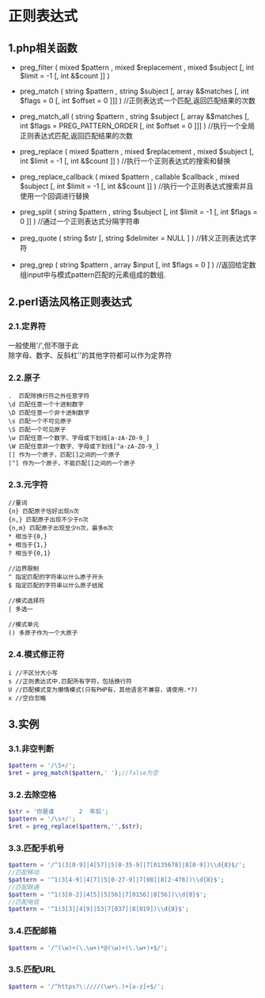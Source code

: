 # 正则表达式
## 1.php相关函数
- preg_filter ( mixed $pattern , mixed $replacement , mixed $subject [, int $limit = -1 [, int &$count ]] )

- preg_match ( string $pattern , string $subject [, array &$matches [, int $flags = 0 [, int $offset = 0 ]]] ) //正则表达式一个匹配,返回匹配结果的次数

- preg_match_all ( string $pattern , string $subject [, array &$matches [, int $flags = PREG_PATTERN_ORDER [, int $offset = 0 ]]] ) //执行一个全局正则表达式匹配,返回匹配结果的次数

- preg_replace ( mixed $pattern , mixed $replacement , mixed $subject [, int $limit = -1 [, int &$count ]] ) //执行一个正则表达式的搜索和替换

- preg_replace_callback ( mixed $pattern , callable $callback , mixed $subject [, int $limit = -1 [, int &$count ]] ) //执行一个正则表达式搜索并且使用一个回调进行替换

- preg_split ( string $pattern , string $subject [, int $limit = -1 [, int $flags = 0 ]] ) //通过一个正则表达式分隔字符串

- preg_quote ( string $str [, string $delimiter = NULL ] ) //转义正则表达式字符

- preg_grep ( string $pattern , array $input [, int $flags = 0 ] ) //返回给定数组input中与模式pattern匹配的元素组成的数组.

## 2.perl语法风格正则表达式

### 2.1.定界符
一般使用'/',但不限于此<br>
除字母、数字、反斜杠'\'的其他字符都可以作为定界符<br>

### 2.2.原子
```
.  匹配除换行符之外任意字符
\d 匹配任意一个十进制数字
\D 匹配任意一个非十进制数字
\s 匹配一个不可见原子
\S 匹配一个可见原子
\w 匹配任意一个数字、字母或下划线[a-zA-Z0-9_]
\W 匹配任意非一个数字、字母或下划线[^a-zA-Z0-9_]
[] 作为一个原子，匹配[]之间的一个原子
[^] 作为一个原子，不能匹配[]之间的一个原子
```

### 2.3.元字符
```
//量词
{n} 匹配原子恰好出现n次
{n,} 匹配原子出现不少于n次
{n,m} 匹配原子出现至少n次，最多m次
* 相当于{0,}
+ 相当于{1,}
? 相当于{0,1}

//边界限制
^ 指定匹配的字符串以什么原子开头
$ 指定匹配的字符串以什么原子结尾

//模式选择符
| 多选一

//模式单元
() 多原子作为一个大原子
```

### 2.4.模式修正符
```
i //不区分大小写
s //正则表达式中.匹配所有字符，包括换行符
U //匹配模式变为懒惰模式(只有PHP有，其他语言不兼容，请使用.*?)
x //空白忽略
```

## 3.实例
### 3.1.非空判断
```php
$pattern = '/\S+/';
$ret = preg_match($pattern,' ');//false为空
```

### 3.2.去除空格
```php
$str = '你是谁       2  年后';
$pattern = '/\s+/';
$ret = preg_replace($pattern,'',$str);
```

### 3.3.匹配手机号
```php
$pattern = '/^1(3[0-9]|4[57]|5[0-35-9]|7[0135678]|8[0-9])\\d{8}$/';
//匹配移动
$pattern = '^1(3[4-9]|4[7]|5[0-27-9]|7[08]|8[2-478])\\d{8}$';
//匹配联通
$pattern = '^1(3[0-2]|4[5]|5[56]|7[0156]|8[56])\\d{8}$';
//匹配电信
$pattern = '^1(3[3]|4[9]|53|7[037]|8[019])\\d{8}$';
```

### 3.4.匹配邮箱
```php
$pattern = '/^(\w)+(\.\w+)*@(\w)+(\.\w+)+$/';
```

### 3.5.匹配URL

```php
$pattern = '/^https?\:////(\w+\.)+[a-z]+$/';
```
